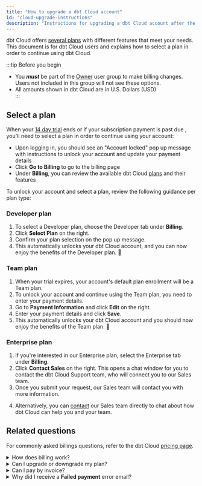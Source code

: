 ```yaml
---
title: "How to upgrade a dbt Cloud account"
id: "cloud-upgrade-instructions"
description: "Instructions for upgrading a dbt Cloud account after the trial ends."
---
```


dbt Cloud offers [several plans](https://www.getdbt.com/pricing/) with different features that meet your needs. This document is for dbt Cloud users and explains how to select a plan in order to continue using dbt Cloud. 

:::tip Before you begin
- You **_must_** be part of the [Owner](/docs/collaborate/manage-access/self-service-permissions) user group to make billing changes. Users not included in this group will not see these options.
- All amounts shown in dbt Cloud are in U.S. Dollars (USD)   
:::


## Select a plan 
When your [14 day trial](https://www.getdbt.com/signup/) ends or if your subscription payment is past due , you'll need to select a plan in order to continue using your account:

- Upon logging in, you should see an "Account locked" pop up message with instructions to unlock your account and update your payment details
- Click **Go to Billing** to go to the billing page
- Under **Billing**, you can review the available dbt Cloud [plans](https://www.getdbt.com/pricing/) and their features


To unlock your account and select a plan, review the following guidance per plan type:

### Developer plan

1. To select a Developer plan, choose the Developer tab under **Billing**. 
2. Click **Select Plan** on the right. 
3. Confirm your plan selection on the pop up message. 
4. This automatically unlocks your dbt Cloud account, and you can now enjoy the benefits of the Developer plan. 🎉

<Lightbox src="/img/docs/dbt-cloud/downgrade-dev-flow.gif"/>

### Team plan

1. When your trial expires, your account's default plan enrollment will be a Team plan. 
2. To unlock your account and continue using the Team plan, you need to enter your payment details. 
3. Go to **Payment Information** and click **Edit** on the right.
4. Enter your payment details and click **Save**.
5.  This automatically unlocks your dbt Cloud account and you should now enjoy the benefits of the Team plan. 🎉

<Lightbox src="/img/docs/dbt-cloud/trial-team-flow.gif"/>

### Enterprise plan

1. If you're interested in our Enterprise plan, select the Enterprise tab under **Billing**.
2. Click **Contact Sales** on the right. This opens a chat window for you to contact the dbt Cloud Support team, who will connect you to our Sales team.
3. Once you submit your request, our Sales team will contact you with more information. 

<Lightbox src="/img/docs/dbt-cloud/enterprise-upgrade.gif"/>

4. Alternatively, you can [contact](https://www.getdbt.com/contact/) our Sales team directly to chat about how dbt Cloud can help you and your team. 

## Related questions

For commonly asked billings questions, refer to the dbt Cloud [pricing page](https://www.getdbt.com/pricing/).

<details>
  <summary>How does billing work?</summary>
  <div>
    <div>Team plans are billed monthly on the credit card used to sign up, based on <a href="https://www.getdbt.com/pricing/">developer seat count</a>. You’ll also be sent a monthly receipt to the billing email of your choice. You can change any billing information in your <b>Account Settings</b> -> <b>Billing page</b>. <br></br><br></br>
    
    Enterprise plan customers are billed annually based on the number of developer seats, as well as any additional services + features in your chosen plan. </div>
    </div>
</details>
<details>
  <summary>Can I upgrade or downgrade my plan?</summary>
  <div>
    <div>Yes, you can upgrade or downgrade at any time. Account Owners can access their dedicated billing section via the account settings page.<br></br><br></br>
    
    If you’re not sure which plan is right for you, get in touch and we’ll be happy to help you find one that fits your needs.</div>
    </div>
</details>
<details>
  <summary>Can I pay by invoice?</summary>
    <div>
      <div>At present, dbt Cloud Team plan payments must be made via credit card, and by default they will be billed monthly based on the number of developer seats. <br></br><br></br>
      
      We don’t have any plans to do invoicing for Team plan accounts in the near future, but we do currently support invoices for companies on the dbt Cloud Enterprise plan. Feel free to <a href="https://www.getdbt.com/contact/">contact</a> us to build your Enterprise pricing plan.</div> 
    </div> 
</details>
<details>
  <summary>Why did I receive a <b>Failed payment</b> error email?</summary>
  <div>
    <div>This means we were unable to charge the credit card you have on file or you have not provided an updated card for payment. If you're a current account owner with a card on file, contact your credit card issuer to inquire as to why your card was declined or update the credit card on your account.<br></br><br></br>
    
    Your Account Owner can update payment details in the <b>Account Settings</b> -> <b>Billing</b> page  Click on the Edit link next to your card details, double check that it's all correct, and we'll give it another go at the next billing run.</div>
    </div>
</details>

